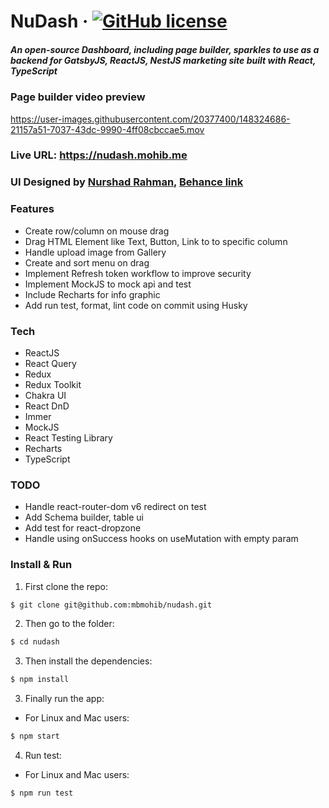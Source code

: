 # NuDash &middot; [![GitHub license](https://img.shields.io/github/license/bdTechies/book-manager.svg?style=popout)](https://github.com/bdTechies/book-manager/blob/master/LICENSE.md)

##### An open-source Dashboard, including page builder, sparkles to use as a backend for GatsbyJS, ReactJS, NestJS marketing site built with React, TypeScript



### Page builder video preview
https://user-images.githubusercontent.com/20377400/148324686-21157a51-7037-43dc-9990-4ff08cbccae5.mov



### Live URL: https://nudash.mohib.me

### UI Designed by [Nurshad Rahman](https://behance.net/nurshadrahman), [Behance link]()

### Features

- Create row/column on mouse drag
- Drag HTML Element like Text, Button, Link to to specific column
- Handle upload image from Gallery
- Create and sort menu on drag
- Implement Refresh token workflow to improve security
- Implement MockJS to mock api and test
- Include Recharts for info graphic
- Add run test, format, lint code on commit using Husky

### Tech

- ReactJS
- React Query
- Redux
- Redux Toolkit
- Chakra UI
- React DnD
- Immer
- MockJS
- React Testing Library
- Recharts
- TypeScript

### TODO

- Handle react-router-dom v6 redirect on test
- Add Schema builder, table ui
- Add test for react-dropzone
- Handle using onSuccess hooks on useMutation with empty param

### Install & Run

1.  First clone the repo:

```bash
$ git clone git@github.com:mbmohib/nudash.git
```

2.  Then go to the folder:

```bash
$ cd nudash
```

3.  Then install the dependencies:

```bash
$ npm install
```

3.  Finally run the app:

- For Linux and Mac users:

```bash
$ npm start
```

4.  Run test:

- For Linux and Mac users:

```bash
$ npm run test
```

